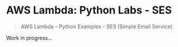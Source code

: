 # AWS Lambda: Python Labs - SES

> AWS Lambda - Python Examples - SES (Simple Email Service)



Work in progress...

